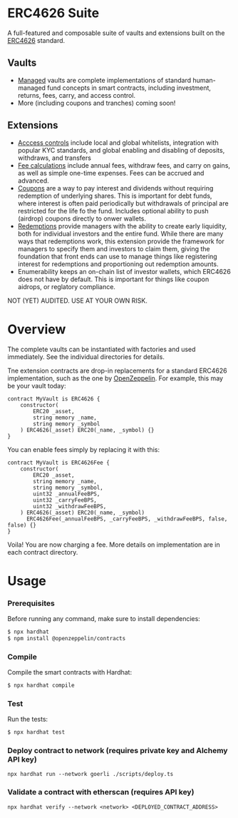 # ERC4626 Suite

A full-featured and composable suite of vaults and extensions built on the [ERC4626](https://erc4626.info) standard.

## Vaults
* [Managed](https://github.com/tomshields/ERC4626Suite/tree/main/contracts/managed) vaults are complete implementations of standard human-managed fund concepts in smart contracts, including investment, returns, fees, carry, and access control.
* More (including coupons and tranches) coming soon!

## Extensions
* [Acccess controls](https://github.com/tomshields/ERC4626Suite/tree/main/contracts/access) include local and global whitelists, integration with popular KYC standards, and global enabling and disabling of deposits, withdraws, and transfers
* [Fee calculations](https://github.com/tomshields/ERC4626Suite/tree/main/contracts/fees) include annual fees, withdraw fees, and carry on gains, as well as simple one-time expenses. Fees can be accrued and advanced.
* [Coupons](https://github.com/tomshields/ERC4626Suite/tree/main/contracts/redemptions) are a way to pay interest and dividends without requiring redemption of underlying shares. This is important for debt funds, where interest is often paid periodically but withdrawals of principal are restricted for the life fo the fund. Includes optional ability to push (airdrop) coupons directly to onwer wallets.
* [Redemptions](https://github.com/tomshields/ERC4626Suite/tree/main/contracts/redemptions) provide managers with the ability to create early liquidity, both for individual investors and the entire fund. While there are many ways that redemptions work, this extension provide the framework for managers to specify them and investors to claim them, giving the foundation that front ends can use to manage things like registering interest for redemptions and proportioning out redemption amounts.
* Enumerability keeps an on-chain list of investor wallets, which ERC4626 does not have by default. This is important for things like coupon aidrops, or reglatory compliance.

NOT (YET) AUDITED. USE AT YOUR OWN RISK.

# Overview

The complete vaults can be instantiated with factories and used immediately. See the individual directories for details.

Tne extension contracts are drop-in replacements for a standard ERC4626 implementation, such as the one by [OpenZeppelin](https://github.com/OpenZeppelin/openzeppelin-contracts/blob/master/contracts/token/ERC20/extensions/ERC4626.sol). For example, this may be your vault today:

```solidity
contract MyVault is ERC4626 {
    constructor(
        ERC20 _asset,
        string memory _name,
        string memory _symbol
    ) ERC4626(_asset) ERC20(_name, _symbol) {}
}
```
You can enable fees simply by replacing it with this:
```solidity
contract MyVault is ERC4626Fee {
    constructor(
        ERC20 _asset,
        string memory _name,
        string memory _symbol,
        uint32 _annualFeeBPS,
        uint32 _carryFeeBPS,
        uint32 _withdrawFeeBPS,
    ) ERC4626(_asset) ERC20(_name, _symbol) 
      ERC4626Fee(_annualFeeBPS, _carryFeeBPS, _withdrawFeeBPS, false, false) {}
}
```
Voila! You are now charging a fee. More details on implementation are in each contract directory.

# Usage

### Prerequisites

Before running any command, make sure to install dependencies:

```sh
$ npx hardhat
$ npm install @openzeppelin/contracts
```

### Compile

Compile the smart contracts with Hardhat:

```sh
$ npx hardhat compile
```

### Test

Run the tests:

```sh
$ npx hardhat test
```

### Deploy contract to network (requires private key and Alchemy API key)

```
npx hardhat run --network goerli ./scripts/deploy.ts
```

### Validate a contract with etherscan (requires API key)

```
npx hardhat verify --network <network> <DEPLOYED_CONTRACT_ADDRESS>
```
